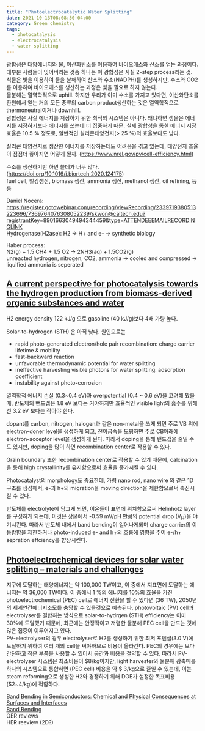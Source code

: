 ```yaml
---
title: "Photoelectrocatalytic Water Splitting"
date: 2021-10-13T08:08:50-04:00
category: Green chemistry
tags:
  - photocatalysis
  - electrocatalysis
  - water splitting
---
```


광합성은 태양에너지와 물, 이산화탄소를 이용하여 바이오매스와 산소를 얻는 과정이다. 대부분 사람들이 잊어버리는 것중 하나는 이 광합성은 사실 2-step process라는 것. 식물은 빛을 이용하여 물을 분해하여 산소와 수소(NADPH)를 생성하지만, 수소와 CO2를 이용하여 바이오매스를 생산하는 과정은 빛을 필요로 하지 않는다.  
물분해는 열역학적으로 uphill. 하지만 우리가 이미 수소를 가지고 있다면, 이산화탄소를 환원해서 얻는 거의 모든 종류의 carbon product생산하는 것은 열역학적으로 thermoneutral이거나 downhill.  
광합성은 사실 에너지를 저장하기 위한 최적의 시스템은 아니다. 왜냐하면 생물은 에너지를 저장하기보다 에너지를 쓰는데 더 집중하기 때문. 실제 광합성을 통한 에너지 저장 효율은 10.5 % 정도로, 일반적인 실리콘태양전지(> 25 %)의 효율보다도  낮다.  

실리콘 태양전지로 생산한 에너지를 저장하는데도 어려움을 겪고 있는데, 태양전지 효율이 점점더 좋아지면 어떻게 될까.
(https://www.nrel.gov/pv/cell-efficiency.html)

수소를 생산하기만 하면 쓸데가 너무 많다. (https://doi.org/10.1016/j.biortech.2020.124175)  
fuel cell, 철강생산, biomass 생산, ammonia 생산, methanol 생산, oil refining, 등등

Daniel Nocera: https://register.gotowebinar.com/recording/viewRecording/2339719380513223696/7369764076308052239/skwon@caltech.edu?registrantKey=8901663049494344459&type=ATTENDEEEMAILRECORDINGLINK  
Hydrogenase(H2ase): H2 -> H+ and e- -> synthetic biology

Haber process:  
N2(g) + 1.5 CH4 + 1.5 O2 -> 2NH3(aq) + 1.5CO2(g)  
unreacted hydrogen, nitrogen, CO2, ammonia -> cooled and compressed -> liquified ammonia is seperated  


## [A current perspective for photocatalysis towards the hydrogen production from biomass-derived organic substances and water](https://doi.org/10.1016/j.ijhydene.2019.08.121)  
H2 energy density 122 kJ/g 으로 gasoline (40 kJ/g)보다 4배 가량 높다.  

Solar-to-hydrogen (STH) 은 아직 낮다. 원인으로는
* rapid photo-generated electron/hole pair recombination: charge carrier lifetime & mobility
* fast-backward reaction
* unfavorable thermodynamic potential for water splitting
* ineffective harvesting visible photons for water splitting: adsorption coefficient
* instability against photo-corrosion

열역학적 에너지 손실 (0.3~0.4 eV)과 overpotential (0.4 ~ 0.6 eV)을 고려해 봤을 때, 반도체의 밴드갭은 1.8 eV 보다는 커야하지만 효율적인 visible light의 흡수를 위해선 3.2 eV 보다는 작아야 한다.  

dopant를 carbon, nitrogen, halogen과 같은 non-metal을 쓰게 되면 주로 VB 위에 electron-doner level을 생성하게 되고, 전이금속을 도핑하면 주로 CB아래에 electron-acceptor level을 생성하게 된다.
따라서 doping을 통해 밴드갭을 줄일 수도 있지만, doping을 많이 하면 recombination center로 작용할 수 있다. 

Grain boundary 또한 recombination center로 작용할 수 있기 때문에, calcination을 통해 high crystallinity를 유지함으로써 효율을 증가시킬 수 있다.  

Photocatalyst의 morphology도 중요한데, 가령 nano rod, nano wire 와 같은 1D 구조를 생성해서, e-과 h+의 migration을 moving direction을 제한함으로써 촉진시킬 수 있다.  

반도체를 electrolyte에 담그게 되면, 이온들이 표면에 위치함으로써 Helmhotz layer를 구성하게 되는데, 이것은 상온에서 -0.59 mV/pH 만큼의 potential drop (V<sub>H</sub>)을 야기시킨다. 따라서 반도체 내에서 band bending이 일어나게되며 charge carrier의 이동방향을 제한하거나 photo-induced e- and h+의 흐름에 영향을 주어 e-/h+ sepration effciency를 향상시킨다.


## [Photoelectrochemical devices for solar water splitting – materials and challenges](https://doi.org/10.1039/C6CS00306K)  

지구에 도달하는 태양에너지는 약 100,000 TW이고, 이 중에서 지표면에 도달하는 에너지는 약 36,000 TW이다. 이 중에서 1 %의 에너지를 10%의 효율을 가진 photoelectrochemical (PEC) cell로 에너지 전환을 할 수 있다면 (36 TW), 2050년의 세계연간에너지소모를 충당할 수 있을것으로 예측된다. photovoltaic (PV) cell과 electrolyser를 결합하는 방식으로 solar-to-hydrgen (STH) efficiency는 이미 30%에 도달했기 때문에, 최근에는 안정적이고 저렴한 물분해 PEC cell을 만드는 것에 많은 집중이 이루어지고 있다.  
PV-electrolyser의 경우 electrolyser로 H2를 생성하기 위한 최저 포텐셜(3.0 V)에 도달하기 위하여 여러 개의 cell을 써야하므로 비용이 올라간다. PEC의 경우에는 보다 간단하고 적은 부품을 사용할 수 있어서 공간과 비용을 절약할 수 있다. 따라서 PV-electrolyser 시스템은 최소비용이 $8/kg이지만, light harvester와 물분해 광촉매를 하나의 시스템으로 통합하면 (PEC cell) 비용을 약 $ 3/kg으로 줄일 수 있는데, 이는 steam reforming으로 생성한 H2와 경쟁하기 위해 DOE가 설정한 목표비용($2~4/kg)에 적합하다.  









[Band Bending in Semiconductors: Chemical and Physical Consequences at Surfaces and Interfaces](https://pubs.acs.org/doi/pdf/10.1021/cr3000626)  
[Band Bending](http://tuttle.merc.iastate.edu/ee436/topics/fet/band_bending.pdf)  
OER reviews  
HER reeview (2D?)  

